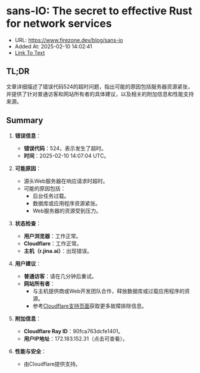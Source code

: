 # sans-IO: The secret to effective Rust for network services
- URL: https://www.firezone.dev/blog/sans-io
- Added At: 2025-02-10 14:02:41
- [Link To Text](2025-02-10-sans-io-the-secret-to-effective-rust-for-network-services_raw.md)

## TL;DR
文章详细描述了错误代码524的超时问题，指出可能的原因包括服务器资源紧张，并提供了针对普通访客和网站所有者的具体建议，以及相关的附加信息和性能支持来源。

## Summary
1. **错误信息**：
   - **错误代码**：524，表示发生了超时。
   - **时间**：2025-02-10 14:07:04 UTC。

2. **可能原因**：
   - 源头Web服务器在响应请求时超时。
   - 可能的原因包括：
     - 后台任务过载。
     - 数据库或应用程序资源紧张。
     - Web服务器的资源受到压力。

3. **状态检查**：
   - **用户浏览器**：工作正常。
   - **Cloudflare**：工作正常。
   - **主机（r.jina.ai）**：出现错误。

4. **用户建议**：
   - **普通访客**：请在几分钟后重试。
   - **网站所有者**：
     - 与主机提供商或Web开发团队合作，释放数据库或过载应用程序的资源。
     - 参考[Cloudflare支持页面](https://support.cloudflare.com/hc/en-us/articles/200171926-Error-524)获取更多故障排除信息。

5. **附加信息**：
   - **Cloudflare Ray ID**：90fca763dcfe1401。
   - **用户IP地址**：172.183.152.31（点击可查看）。

6. **性能与安全**：
   - 由Cloudflare提供支持。
